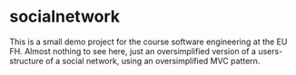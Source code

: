 # socialnetwork

This is a small demo project for the course software engineering at the EU FH. Almost nothing to see here, just an oversimplified version of a users-structure of a social network, using an oversimplified MVC pattern. 